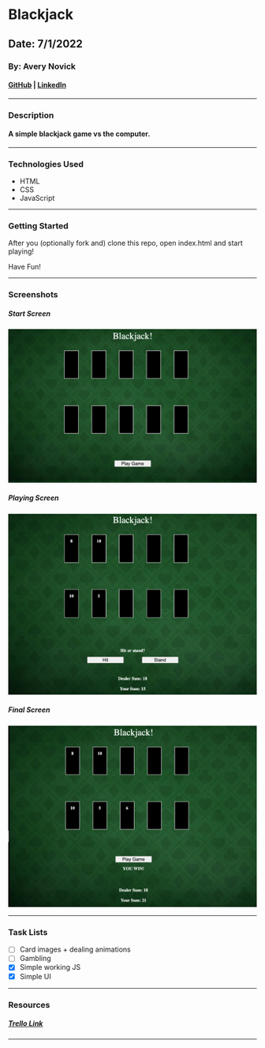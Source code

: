 # Blackjack

## Date: 7/1/2022

### By: Avery Novick

#### [GitHub](https://github.com/anovick1) | [LinkedIn](https://www.linkedin.com/in/avery-novick-8651a7176/)

---

### **Description**

#### A simple blackjack game vs the computer.

---

### **Technologies Used**

- HTML
- CSS
- JavaScript

---

### **Getting Started**

After you (optionally fork and) clone this repo, open index.html and start playing!

Have Fun!

---

### **Screenshots**

##### Start Screen

![Image](start.png)

##### Playing Screen

![Image](playing.png)

##### Final Screen

![Image](winner.png)

---

### **Task Lists**

- [ ] Card images + dealing animations
- [ ] Gambling
- [x] Simple working JS
- [x] Simple UI

---

### **Resources**

##### [Trello Link](https://trello.com/b/CD2kXIiL/project-1)

<!-- ##### Markdown Guide: [ia.net](https://ia.net/writer/support/general/markdown-guide)

##### Markdown Cheatsheet: [GitHub](https://guides.github.com/pdfs/markdown-cheatsheet-online.pdf) -->

---
